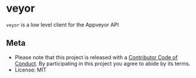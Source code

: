 veyor
=====

`veyor` is a low level client for the Appveyor API

## Meta

* Please note that this project is released with a [Contributor Code of Conduct](CONDUCT.md). By participating in this project you agree to abide by its terms.
* License: MIT

